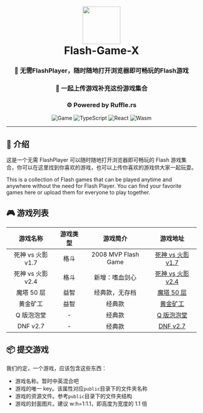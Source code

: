 <div align="center">
  <h1 align="center">
    <img src="https://user-images.githubusercontent.com/70185413/234344322-73f22972-d00b-438c-83e8-09607e36e78a.png" width="100" />
    <br>Flash-Game-X</h1>

 <h3 align="center">🚀 无需FlashPlayer，随时随地打开浏览器即可畅玩的Flash游戏 </h3>
 <h3 align="center">🔮 一起上传游戏补充这份游戏集合</h3>
 <h3 align="center">⚙️  Powered by Ruffle.rs</h3>
  <p align="center">
  <img src="https://img.shields.io/badge/Game%20&%20Watch-000000.svg?style=for-the-badge&logo=gameandwatch&logoColor=white" alt="Game"/>
   <img src="https://img.shields.io/badge/TypeScript-3178C6.svg?style=for-the-badge&logo=TypeScript&logoColor=white" alt="TypeScript" />
   <img src="https://img.shields.io/badge/React-61DAFB.svg?style=for-the-badge&logo=React&logoColor=black" alt="React"/>
   <img src="https://img.shields.io/badge/Wasmer-4946DD.svg?style=for-the-badge&logo=Wasmer&logoColor=white" alt="Wasm"/>
 </p>

</div>

---

## 📖 介绍

这是一个无需 FlashPlayer 可以随时随地打开浏览器即可畅玩的 Flash 游戏集合，你可以在这里找到你喜欢的游戏，也可以上传你喜欢的游戏供大家一起玩耍。

This is a collection of Flash games that can be played anytime and anywhere without the need for Flash Player. You can find your favorite games here or upload them for everyone to play together.

## 🎮 游戏列表

|     游戏名称      | 游戏类型 |      游戏简介       |                              游戏地址                              |
| :---------------: | :------: | :-----------------: | :----------------------------------------------------------------: |
| 死神 vs 火影 v1.7 |   格斗   | 2008 MVP Flash Game | [死神 vs 火影 v1.7](https://flash-game-x.netlify.app/#/game/bvn17) |
| 死神 vs 火影 v2.4 |   格斗   |   新增：嗜血剑心    | [死神 vs 火影 v2.4](https://flash-game-x.netlify.app/#/game/bvn24) |
|    魔塔 50 层     |   益智   |   经典款，无存档    |    [魔塔 50 层](https://flash-game-x.netlify.app/#/game/mt-50)     |
|     黄金矿工      |   益智   |       经典款        |    [黄金矿工](https://flash-game-x.netlify.app/#/game/gold-kg)     |
|    Q 版泡泡堂     |    -     |       经典款        |   [Q 版泡泡堂](https://flash-game-x.netlify.app/#/game/q-paopao)   |
|     DNF v2.7      |    -     |       经典款        |     [DNF v2.7 ](https://flash-game-x.netlify.app/#/game/dnf27)     |

## 📦 提交游戏

我们约定，一个游戏，应该包含这些东西：

- 游戏名称。暂时中英混合吧
- 游戏的唯一 key。该属性对应`public`目录下的文件夹名称
- 游戏的资源文件。参考`public`目录下的文件夹结构
- 游戏的封面图片。建议 w:h=1:1.1，即高度为宽度的 1.1 倍
